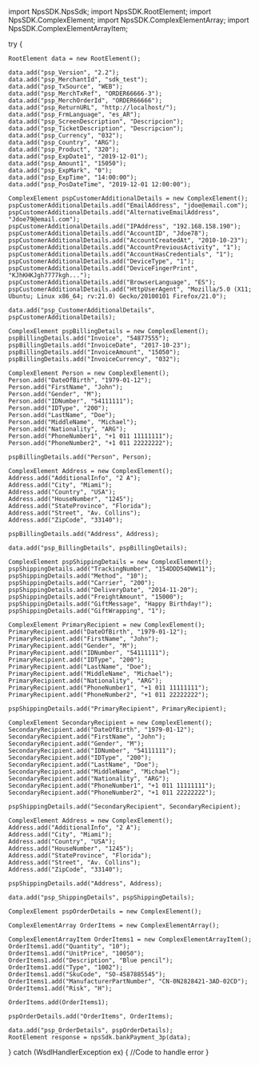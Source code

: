 import NpsSDK.NpsSdk;
import NpsSDK.RootElement;
import NpsSDK.ComplexElement;
import NpsSDK.ComplexElementArray;
import NpsSDK.ComplexElementArrayItem;

try {

    RootElement data = new RootElement();

    data.add("psp_Version", "2.2");
    data.add("psp_MerchantId", "sdk_test");
    data.add("psp_TxSource", "WEB");
    data.add("psp_MerchTxRef", "ORDER66666-3");
    data.add("psp_MerchOrderId", "ORDER66666");
    data.add("psp_ReturnURL", "http://localhost/");
    data.add("psp_FrmLanguage", "es_AR");
    data.add("psp_ScreenDescription", "Descripcion");
    data.add("psp_TicketDescription", "Descripcion");
    data.add("psp_Currency", "032");
    data.add("psp_Country", "ARG");
    data.add("psp_Product", "320");
    data.add("psp_ExpDate1", "2019-12-01");
    data.add("psp_Amount1", "15050");
    data.add("psp_ExpMark", "0");
    data.add("psp_ExpTime", "14:00:00");
    data.add("psp_PosDateTime", "2019-12-01 12:00:00");

    ComplexElement pspCustomerAdditionalDetails = new ComplexElement();
    pspCustomerAdditionalDetails.add("EmailAddress", "jdoe@email.com");
    pspCustomerAdditionalDetails.add("AlternativeEmailAddress", "Jdoe79@email.com");
    pspCustomerAdditionalDetails.add("IPAddress", "192.168.158.190");
    pspCustomerAdditionalDetails.add("AccountID", "Jdoe78");
    pspCustomerAdditionalDetails.add("AccountCreatedAt", "2010-10-23");
    pspCustomerAdditionalDetails.add("AccountPreviousActivity", "1");
    pspCustomerAdditionalDetails.add("AccountHasCredentials", "1");
    pspCustomerAdditionalDetails.add("DeviceType", "1");
    pspCustomerAdditionalDetails.add("DeviceFingerPrint", "KJhKHKJgh7777kgh...");
    pspCustomerAdditionalDetails.add("BrowserLanguage", "ES");
    pspCustomerAdditionalDetails.add("HttpUserAgent", "Mozilla/5.0 (X11; Ubuntu; Linux x86_64; rv:21.0) Gecko/20100101 Firefox/21.0");

    data.add("psp_CustomerAdditionalDetails", pspCustomerAdditionalDetails);

    ComplexElement pspBillingDetails = new ComplexElement();
    pspBillingDetails.add("Invoice", "54877555");
    pspBillingDetails.add("InvoiceDate", "2017-10-23");
    pspBillingDetails.add("InvoiceAmount", "15050");
    pspBillingDetails.add("InvoiceCurrency", "032");

    ComplexElement Person = new ComplexElement();
    Person.add("DateOfBirth", "1979-01-12");
    Person.add("FirstName", "John");
    Person.add("Gender", "M");
    Person.add("IDNumber", "54111111");
    Person.add("IDType", "200");
    Person.add("LastName", "Doe");
    Person.add("MiddleName", "Michael");
    Person.add("Nationality", "ARG");
    Person.add("PhoneNumber1", "+1 011 11111111");
    Person.add("PhoneNumber2", "+1 011 22222222");

    pspBillingDetails.add("Person", Person);

    ComplexElement Address = new ComplexElement();
    Address.add("AdditionalInfo", "2 A");
    Address.add("City", "Miami");
    Address.add("Country", "USA");
    Address.add("HouseNumber", "1245");
    Address.add("StateProvince", "Florida");
    Address.add("Street", "Av. Collins");
    Address.add("ZipCode", "33140");

    pspBillingDetails.add("Address", Address);

    data.add("psp_BillingDetails", pspBillingDetails);

    ComplexElement pspShippingDetails = new ComplexElement();
    pspShippingDetails.add("TrackingNumber", "154DDD54DWW11");
    pspShippingDetails.add("Method", "10");
    pspShippingDetails.add("Carrier", "200");
    pspShippingDetails.add("DeliveryDate", "2014-11-20");
    pspShippingDetails.add("FreightAmount", "15000");
    pspShippingDetails.add("GiftMessage", "Happy Birthday!");
    pspShippingDetails.add("GiftWrapping", "1");

    ComplexElement PrimaryRecipient = new ComplexElement();
    PrimaryRecipient.add("DateOfBirth", "1979-01-12");
    PrimaryRecipient.add("FirstName", "John");
    PrimaryRecipient.add("Gender", "M");
    PrimaryRecipient.add("IDNumber", "54111111");
    PrimaryRecipient.add("IDType", "200");
    PrimaryRecipient.add("LastName", "Doe");
    PrimaryRecipient.add("MiddleName", "Michael");
    PrimaryRecipient.add("Nationality", "ARG");
    PrimaryRecipient.add("PhoneNumber1", "+1 011 11111111");
    PrimaryRecipient.add("PhoneNumber2", "+1 011 22222222");

    pspShippingDetails.add("PrimaryRecipient", PrimaryRecipient);

    ComplexElement SecondaryRecipient = new ComplexElement();
    SecondaryRecipient.add("DateOfBirth", "1979-01-12");
    SecondaryRecipient.add("FirstName", "John");
    SecondaryRecipient.add("Gender", "M");
    SecondaryRecipient.add("IDNumber", "54111111");
    SecondaryRecipient.add("IDType", "200");
    SecondaryRecipient.add("LastName", "Doe");
    SecondaryRecipient.add("MiddleName", "Michael");
    SecondaryRecipient.add("Nationality", "ARG");
    SecondaryRecipient.add("PhoneNumber1", "+1 011 11111111");
    SecondaryRecipient.add("PhoneNumber2", "+1 011 22222222");

    pspShippingDetails.add("SecondaryRecipient", SecondaryRecipient);

    ComplexElement Address = new ComplexElement();
    Address.add("AdditionalInfo", "2 A");
    Address.add("City", "Miami");
    Address.add("Country", "USA");
    Address.add("HouseNumber", "1245");
    Address.add("StateProvince", "Florida");
    Address.add("Street", "Av. Collins");
    Address.add("ZipCode", "33140");

    pspShippingDetails.add("Address", Address);

    data.add("psp_ShippingDetails", pspShippingDetails);

    ComplexElement pspOrderDetails = new ComplexElement();

    ComplexElementArray OrderItems = new ComplexElementArray();

    ComplexElementArrayItem OrderItems1 = new ComplexElementArrayItem();
    OrderItems1.add("Quantity", "10");
    OrderItems1.add("UnitPrice", "10050");
    OrderItems1.add("Description", "Blue pencil");
    OrderItems1.add("Type", "1002");
    OrderItems1.add("SkuCode", "SO-4587885545");
    OrderItems1.add("ManufacturerPartNumber", "CN-0N2828421-3AD-02CD");
    OrderItems1.add("Risk", "H");

    OrderItems.add(OrderItems1);

    pspOrderDetails.add("OrderItems", OrderItems);

    data.add("psp_OrderDetails", pspOrderDetails);
    RootElement response = npsSdk.bankPayment_3p(data);

} catch (WsdlHandlerException ex) {
    //Code to handle error
}
